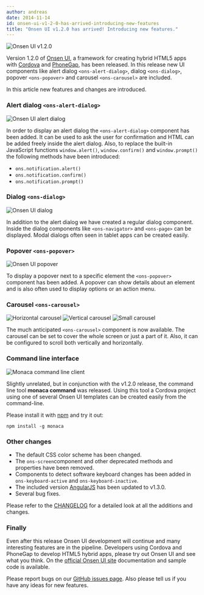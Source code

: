 ```yaml
---
author: andreas
date: 2014-11-14
id: onsen-ui-v1-2-0-has-arrived-introducing-new-features
title: "Onsen UI v1.2.0 has arrived! Introducing new features."
---
```

![Onsen UI v1.2.0](/blog/content/images/2014/Nov/eyecatch.png)

Version 1.2.0 of [Onsen UI](http://onsen.io/), a framework for creating hybrid HTML5 apps with [Cordova](http://cordova.apache.org) and [PhoneGap](http://phonegap.com), has been released. In this release new UI components like alert dialog `<ons-alert-dialog>`, dialog `<ons-dialog>`, popover `<ons-popover>` and carousel `<ons-carousel>` are included.

In this article new features and changes are introduced.

### Alert dialog `<ons-alert-dialog>`

![Onsen UI alert dialog](/blog/content/images/2014/Nov/alert_dialog.png)

In order to display an alert dialog the `<ons-alert-dialog>` component has been added. It can be used to ask the user for confirmation and HTML can be added freely inside the alert dialog. Also, to replace the built-in JavaScript functions `window.alert()`, `window.confirm()` and `window.prompt()` the following methods have been introduced:

* `ons.notification.alert()`
* `ons.notification.confirm()`
* `ons.notification.prompt()`

### Dialog `<ons-dialog>`

![Onsen UI dialog](/blog/content/images/2014/Nov/ons_dialog.png)

In addition to the alert dialog we have created a regular dialog component. Inside the dialog components like `<ons-navigator>` and `<ons-page>` can be displayed. Modal dialogs often seen in tablet apps can be created easily.

### Popover `<ons-popover>`

![Onsen UI popover](/blog/content/images/2014/Nov/popover.gif)

To display a popover next to a specific element the `<ons-popover>` component has been added. A popover can show details about an element and is also often used to display options or an action menu.

### Carousel `<ons-carousel>`

![Horizontal carousel](/blog/content/images/2014/Nov/carousel_1.gif)
![Vertical carousel](/blog/content/images/2014/Nov/carousel_2.gif)
![Small carousel](/blog/content/images/2014/Nov/carousel_3.gif)

The much anticipated `<ons-carousel>` component is now available. The carousel can be set to cover the whole screen or just a part of it. Also, it can be configured to scroll both vertically and horizontally.

### Command line interface

![Monaca command line client](/blog/content/images/2014/Nov/monaca_cli.gif)

Slightly unrelated, but in conjunction with the v1.2.0 release, the command line tool **monaca command** was released. Using this tool a Cordova project using one of several Onsen UI templates can be created easily from the command-line.

Please install it with [npm](https://www.npmjs.org/) and try it out:

```
npm install -g monaca
```

### Other changes

* The default CSS color scheme has been changed.
* The `ons-screen`component and other deprecated methods and properties have been removed.
* Components to detect software keyboard changes has been added in `ons-keyboard-active` and `ons-keyboard-inactive`.
* The included version [AngularJS](https://angularjs.org/) has been updated to v1.3.0.
* Several bug fixes.

Please refer to the [CHANGELOG](https://github.com/OnsenUI/OnsenUI/blob/master/CHANGELOG.md) for a detailed look at all the additions and changes.

### Finally

Even after this release Onsen UI development will continue and many interesting features are in the pipeline. Developers using Cordova and PhoneGap to develop HTML5 hybrid apps, please try out Onsen UI and see what you think. On the [official Onsen UI site](http://onsen.io/) documentation and sample code is available.

Please report bugs on our [GitHub issues page](https://github.com/OnsenUI/OnsenUI/issues). Also please tell us if you have any ideas for new features.